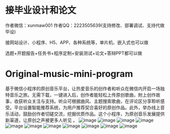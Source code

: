 # 接毕业设计和论文
作者微信：xunmaw001  作者QQ：2223505639(支持修改、部署调试、支持代做毕设)

接网站设计、小程序、H5、APP、各种系统等，单片机、嵌入式也可以做

选题+开题报告+任务书+程序定制+安装测试+论文+答辩PPT都可以做
# Original-music-mini-program
基于微信小程序的原创音乐平台，让热爱音乐的创作者和听众在微信内开启一场独特音乐之旅。无需下载，一键进入后，创作者能轻松上传原创歌曲，附上创作故事，收获听众关注与支持。听众可根据曲风、主题搜索歌曲，在评论区分享聆听感受。平台设置智能推荐系统，为用户推荐契合喜好的原创作品。此外，举办线上音乐活动，鼓励创作者切磋交流，挖掘优质作品。这个小程序，为原创音乐发展提供新渠道，让原创之声被更多人听见 。
![image](https://github.com/user-attachments/assets/83652da0-e780-4f32-b88d-c73f14cbf12f)
![image](https://github.com/user-attachments/assets/542ea3c8-639d-4919-b5f2-1e5cfa21acd2)
![image](https://github.com/user-attachments/assets/89d72a62-ff2b-44fd-9b75-1373b64c5df0)
![image](https://github.com/user-attachments/assets/0ddb6837-29ae-4e05-873f-3e1dc675648e)
![image](https://github.com/user-attachments/assets/306b1e24-f28a-454b-9495-70fc5f94482e)
![image](https://github.com/user-attachments/assets/b40435ed-a18d-4120-8bc5-3bbd896bedfc)
![image](https://github.com/user-attachments/assets/e9347763-62df-4dc5-a26c-3b99a5774236)
![image](https://github.com/user-attachments/assets/bc56c5fa-700c-4dff-9ecd-0d6a71d1564a)
![image](https://github.com/user-attachments/assets/79f4c81d-a408-4266-a025-b9dbfb72ece1)
![image](https://github.com/user-attachments/assets/38b39c43-c94e-48d3-bc34-01a1ed78dcb3)
![image](https://github.com/user-attachments/assets/e6ca6945-f46c-4cd8-a60a-d98a9e3982af)
